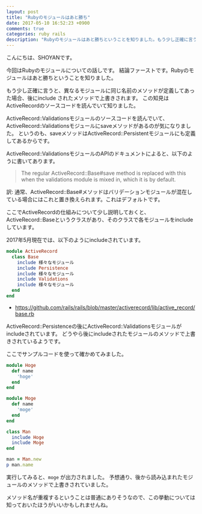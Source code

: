 ```yaml
---
layout: post
title: "Rubyのモジュールはあと勝ち"
date: 2017-05-10 16:52:23 +0900
comments: true
categories: ruby rails
description: "Rubyのモジュールはあと勝ちということを知りました。もう少し正確に言うと、異なるモジュールに同じ名前のメソッドが定義してあった場合、後にinclude されたメソッドで上書きされます。"
---
```


こんにちは、SHOYANです。

今回はRubyのモジュールについての話しです。
結論ファーストです。Rubyのモジュールはあと勝ちということを知りました。

もう少し正確に言うと、異なるモジュールに同じ名前のメソッドが定義してあった場合、後にinclude されたメソッドで上書きされます。
この知見はActiveRecordのソースコードを読んでいて知りました。

ActiveRecord::Validationsモジュールのソースコードを読んでいて、ActiveRecord::Validationsモジュールにsaveメソッドがあるのが気になりました。
というのも、saveメソッドはActiveRecord::Persistentモジュールにも定義してあるからです。

ActiveRecord::ValidationsモジュールのAPIのドキュメントによると、以下のように書いてあります。

> The regular ActiveRecord::Base#save method is replaced with this when the validations module is mixed in, which it is by default.

訳: 通常、ActiveRecord::Base#メソッドはバリデーションモジュールが混在している場合にはこれと置き換えられます。これはデフォルトです。

ここでActiveRecordの仕組みについて少し説明しておくと、ActiveRecord::Baseというクラスがあり、そのクラスで各モジュールをincludeしています。

2017年5月現在では、以下のようにincludeされています。

```ruby
module ActiveRecord
  class Base
    include 様々なモジュール
    include Persistence
    include 様々なモジュール
    include Validations
    include 様々なモジュール
  end
end
```

* https://github.com/rails/rails/blob/master/activerecord/lib/active_record/base.rb

ActiveRecord::Persistenceの後にActiveRecord::Validationsモジュールがincludeされています。
どうやら後にincludeされたモジュールのメソッドで上書きされているようです。

ここでサンプルコードを使って確かめてみました。

```ruby
module Hoge
  def name
    'hoge'
  end
end

module Moge
  def name
    'moge'
  end
end

class Man
  include Hoge
  include Moge
end

man = Man.new
p man.name
```

実行してみると、`moge` が出力されました。
予想通り、後から読み込まれたモジュールのメソッドで上書きされていました。

メソッド名が重複するということは普通にありそうなので、この挙動については知っておいたほうがいいかもしれませんね。
